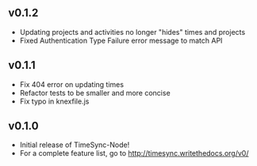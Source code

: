 v0.1.2
------

- Updating projects and activities no longer "hides" times and projects
- Fixed Authentication Type Failure error message to match API

v0.1.1
------

- Fix 404 error on updating times
- Refactor tests to be smaller and more concise
- Fix typo in knexfile.js

v0.1.0
------

- Initial release of TimeSync-Node!
- For a complete feature list, go to http://timesync.writethedocs.org/v0/
